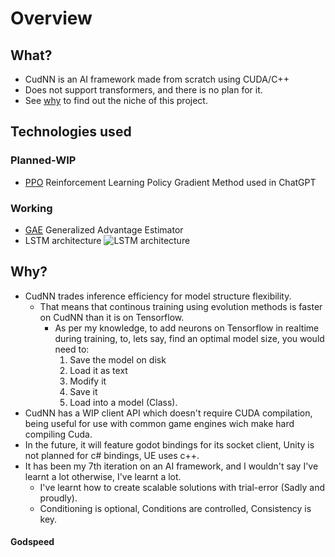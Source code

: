 # Overview
## What?

* CudNN is an AI framework made from scratch using CUDA/C++
* Does not support transformers, and there is no plan for it.
* See [why](#why) to find out the niche of this project.

## Technologies used
### Planned-WIP
 - [PPO](https://arxiv.org/abs/1707.06347) Reinforcement Learning Policy Gradient Method used in ChatGPT

### Working
 - [GAE](https://arxiv.org/abs/1506.02438) Generalized Advantage Estimator
 - LSTM architecture
	![LSTM architecture](https://i.sstatic.net/RHNrZ.jpg) 

## Why?
* CudNN trades inference efficiency for model structure flexibility.
	* That means that continous training using evolution methods is faster on CudNN than it is on Tensorflow.
		* As per my knowledge, to add neurons on Tensorflow in realtime during training, to, lets say, find an optimal model size, you would need to:
    		1. Save the model on disk
    		2. Load it as text
    		4. Modify it
    		5. Save it
    		6. Load into a model (Class).
* CudNN has a WIP client API which doesn't require CUDA compilation, being useful for use with common game engines wich make hard compiling Cuda.
* In the future, it will feature godot bindings for its socket client, Unity is not planned for c# bindings, UE uses c++.
* It has been my 7th iteration on an AI framework, and I wouldn't say I've learnt a lot otherwise, I've learnt a lot.
	* I've learnt how to create scalable solutions with trial-error (Sadly and proudly).
	* Conditioning is optional, Conditions are controlled, Consistency is key.


#### Godspeed
